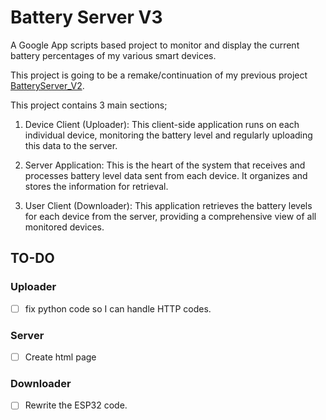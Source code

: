 # Battery Server V3

A Google App scripts based project to monitor and display the current battery percentages of my various smart devices.

This project is going to be a remake/continuation of my previous project [BatteryServer_V2](https://github.com/H-Boyd/BatteryServer_V2).

This project contains 3 main sections;

1. Device Client (Uploader): This client-side application runs on each individual device, monitoring the battery level and regularly uploading this data to the server.

2. Server Application: This is the heart of the system that receives and processes battery level data sent from each device. It organizes and stores the information for retrieval.

3. User Client (Downloader): This application retrieves the battery levels for each device from the server, providing a comprehensive view of all monitored devices.

## TO-DO

### Uploader
- [ ] fix python code so I can handle HTTP codes.

### Server
- [ ] Create html page

### Downloader
- [ ] Rewrite the ESP32 code.




